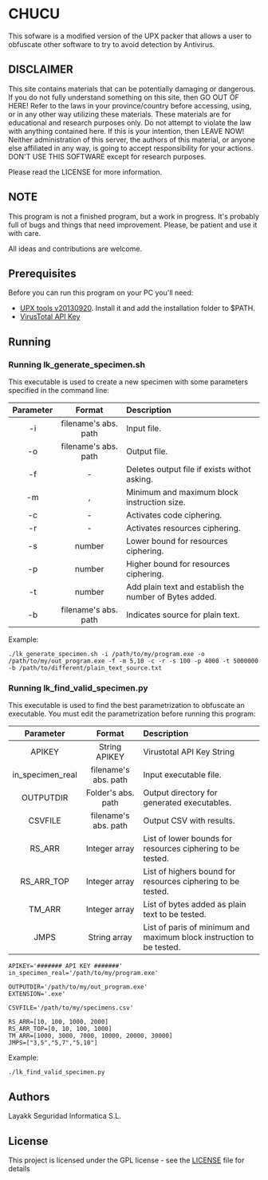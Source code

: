 # CHUCU

This sofware is a modified version of the UPX packer that allows a user to obfuscate other software to try to avoid detection by Antivirus.

## DISCLAIMER

This site contains materials that can be potentially damaging or dangerous. If you do not fully understand something on this site, then GO OUT OF HERE! Refer to the laws in your province/country before accessing, using, or in any other way utilizing these materials. These materials are for educational and research purposes only. Do not attempt to violate the law with anything contained here. If this is your intention, then LEAVE NOW! Neither administration of this server, the authors of this material, or anyone else affiliated in any way, is going to accept responsibility for your actions. DON'T USE THIS SOFTWARE except for research purposes.

Please read the LICENSE for more information.

## NOTE

This program is not a finished program, but a work in progress. It's probably full of bugs and things that need improvement. Please, be patient and use it with care.

All ideas and contributions are welcome.

## Prerequisites

Before you can run this program on your PC you'll need:
  * [UPX tools v20130920](https://github.com/upx/upx-stubtools/releases/tag/v20130920). Install it and add the installation folder to $PATH.
  * [VirusTotal API Key](https://developers.virustotal.com/reference#getting-started)
  
## Running

### Running lk_generate_specimen.sh

This executable is used to create a new specimen with some parameters specified in the command line:

| Parameter | Format | Description |
| :-------: |:------:| :----- |
| -i | filename's abs. path | Input file. |
| -o | filename's abs. path | Output file. |
| -f | - | Deletes output file if exists withot asking. |
| -m | <min>,<max> | Minimum and maximum block instruction size. |
| -c | - | Activates code ciphering. |
| -r | - | Activates resources ciphering. |
| -s | number | Lower bound for resources ciphering. |
| -p | number | Higher bound for resources ciphering. |
| -t | number | Add plain text and establish the number of Bytes added. |
| -b | filename's abs. path | Indicates source for plain text. |


Example:

```
./lk_generate_specimen.sh -i /path/to/my/program.exe -o /path/to/my/out_program.exe -f -m 5,10 -c -r -s 100 -p 4000 -t 5000000 -b /path/to/different/plain_text_source.txt 
```

### Running lk_find_valid_specimen.py

This executable is used to find the best parametrization to obfuscate an executable.
You must edit the parametrization before running this program:

| Parameter | Format | Description |
| :-------: |:------:| :----- |
| APIKEY | String APIKEY | Virustotal API Key String |
| in_specimen_real | filename's abs. path | Input executable file. |
| OUTPUTDIR | Folder's abs. path | Output directory for generated executables. |
| CSVFILE | filename's abs. path | Output CSV with results. |
| RS_ARR | Integer array | List of lower bounds for resources ciphering to be tested. |
| RS_ARR_TOP | Integer array | List of highers bound for resources ciphering to be tested. |
| TM_ARR | Integer array | List of bytes added as plain text to be tested. |
| JMPS | String array | List of paris of minimum and maximum block instruction to be tested. |
  

```
APIKEY='####### API KEY #######'
in_specimen_real='/path/to/my/program.exe'

OUTPUTDIR='/path/to/my/out_program.exe'
EXTENSION='.exe'

CSVFILE='/path/to/my/specimens.csv'

RS_ARR=[10, 100, 1000, 2000]
RS_ARR_TOP=[0, 10, 100, 1000]
TM_ARR=[1000, 3000, 7000, 10000, 20000, 30000]
JMPS=["3,5","5,7","5,10"]
```

Example:


```
./lk_find_valid_specimen.py
```


## Authors

Layakk Seguridad Informatica S.L.

## License

This project is licensed under the GPL license - see the [LICENSE](LICENSE) file for details
